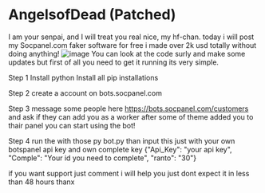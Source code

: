 # AngelsofDead (Patched)
I am your senpai, and I will treat you real nice, my hf-chan.
today i will post my Socpanel.com faker software for free i made over 2k usd totally without doing anything!
![image](https://user-images.githubusercontent.com/131550613/233801274-66db3b95-4f3a-48bc-8fe2-5262880b1688.png)
You can look at the code surly and make some updates but first of all you need to get it running its very simple.

Step 1 
Install python
Install all pip installations

Step 2 
create a account on bots.socpanel.com

Step 3 
message some people here https://bots.socpanel.com/customers and ask if they can add you as a worker
after some of theme added you to thair panel you can start using the bot!

Step 4
run the with those
py bot.py
than input this just with your own botspanel api key and own complete key
{"Api_Key": "your api key", "Comple": "Your id you need to complete", "ranto": "30"} 

if you want support just comment i will help you just dont expect it in less than 48 hours thanx
